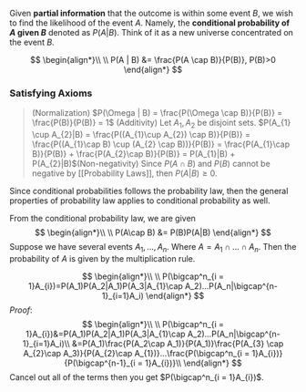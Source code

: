 Given **partial information** that the outcome is within some event $B$, we wish to find the likelihood of the event $A$. Namely, the **conditional probability of $A$ given $B$** denoted as $P(A|B)$. Think of it as a new universe concentrated on the event $B$.

$$
\begin{align*}\\
\\ P(A | B) &= \frac{P(A \cap B)}{P(B)}, P(B)>0
\end{align*}
$$
### Satisfying Axioms
> (Normalization) $P(\Omega | B) = \frac{P(\Omega \cap B)}{P(B)} = \frac{P(B)}{P(B)} = 1$
> (Additivity) Let $A_{1}, A_{2}$ be disjoint sets. $P(A_{1} \cup A_{2}|B) = \frac{P((A_{1}\cup A_{2}) \cap B)}{P(B)} = \frac{P((A_{1}\cap B) \cup (A_{2} \cap B))}{P(B)} = \frac{P(A_{1}\cap B)}{P(B)} + \frac{P(A_{2}\cap B)}{P(B)} = P(A_{1}|B) + P(A_{2}|B)$(Non-negativity) Since $P(A \cap B)$ and $P(B)$ cannot be negative by [[Probability Laws]], then $P(A|B) \geq 0$.

Since conditional probabilities follows the probability law, then the general properties of probability law applies to conditional probability as well.

From the conditional probability law, we are given 
$$
\begin{align*}\\
\\ P(A\cap B) &= P(B)P(A|B)
\end{align*}
$$
Suppose we have several events $A_{1}, ...,A_{n}$. Where $A = A_{1} \cap ... \cap A_n$. Then the probability of $A$ is given by the multiplication rule.

$$
\begin{align*}\\
	\\ P(\bigcap^n_{i = 1}A_{i})=P(A_1)P(A_2|A_1)P(A_3|A_{1}\cap A_2)...P(A_n|\bigcap^{n-1}_{i=1}A_i)
\end{align*}
$$
*Proof*:
$$
\begin{align*}\\
\\ P(\bigcap^n_{i = 1}A_{i})&=P(A_1)P(A_2|A_1)P(A_3|A_{1}\cap A_2)...P(A_n|\bigcap^{n-1}_{i=1}A_i)\\
&=P(A_1)\frac{P(A_2\cap A_1)}{P(A_1)}\frac{P(A_{3} \cap A_{2}\cap A_3)}{P(A_{2}\cap A_{1})}...\frac{P(\bigcap^n_{i = 1}A_{i})}{P(\bigcap^{n-1}_{i = 1}A_{i})}\\
\end{align*}
$$
Cancel out all of the terms then you get $P(\bigcap^n_{i = 1}A_{i})$.